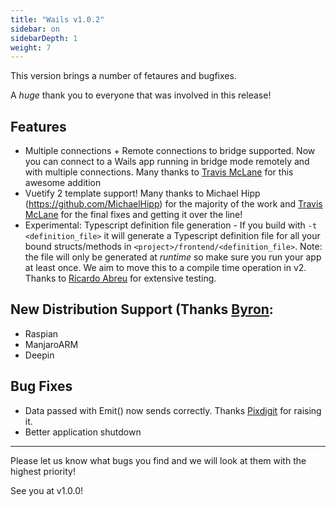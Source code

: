 ```yaml
---
title: "Wails v1.0.2"
sidebar: on
sidebarDepth: 1
weight: 7
---
```


This version brings a number of fetaures and bugfixes.

A *huge* thank you to everyone that was involved in this release!

## Features

  * Multiple connections + Remote connections to bridge supported. Now you can connect to a Wails app running in bridge mode remotely and with multiple connections. Many thanks to [Travis McLane](https://github.com/tmclane) for this awesome addition
  * Vuetify 2 template support! Many thanks to Michael Hipp (https://github.com/MichaelHipp) for the majority of the work and [Travis McLane](https://github.com/tmclane) for the final fixes and getting it over the line!
  * Experimental: Typescript definition file generation - If you build with `-t <definition_file>` it will generate a Typescript definition file for all your bound structs/methods in `<project>/frontend/<definition_file>`. Note: the file will only be generated at *runtime* so make sure you run your app at least once. We aim to move this to a compile time operation in v2. Thanks to [Ricardo Abreu](https://github.com/codenakama) for extensive testing.

## New Distribution Support (Thanks [Byron](https://github.com/bh90210):

  * Raspian
  * ManjaroARM
  * Deepin

## Bug Fixes

  * Data passed with Emit() now sends correctly. Thanks [Pixdigit](https://github.com/Pixdigit) for raising it.
  * Better application shutdown

---

Please let us know what bugs you find and we will look at them with the highest priority!

See you at v1.0.0! 